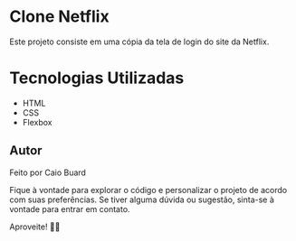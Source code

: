 # Clone Netflix

Este projeto consiste em uma cópia da tela de login do site da Netflix.

# Tecnologias Utilizadas
- HTML
- CSS
- Flexbox

## Autor
Feito por Caio Buard

Fique à vontade para explorar o código e personalizar o projeto de acordo com suas preferências. Se tiver alguma dúvida ou sugestão, sinta-se à vontade para entrar em contato.

Aproveite! 🎥🍿

